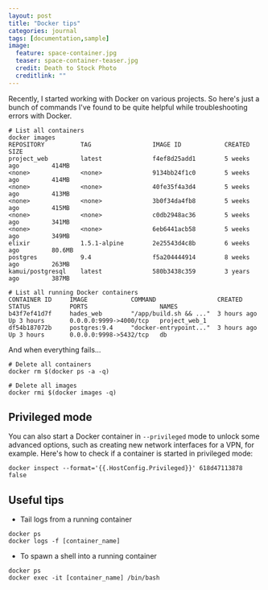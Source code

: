 ```yaml
---
layout: post
title: "Docker tips"
categories: journal
tags: [documentation,sample]
image:
  feature: space-container.jpg
  teaser: space-container-teaser.jpg
  credit: Death to Stock Photo
  creditlink: ""
---
```


Recently, I started working with Docker on various projects.
So here's just a bunch of commands I've found to be quite helpful while troubleshooting errors with Docker.

```$xslt
# List all containers
docker images
REPOSITORY          TAG                 IMAGE ID            CREATED             SIZE
project_web         latest              f4ef8d25add1        5 weeks ago         414MB
<none>              <none>              9134bb24f1c0        5 weeks ago         414MB
<none>              <none>              40fe35f4a3d4        5 weeks ago         413MB
<none>              <none>              3b0f34da4fb8        5 weeks ago         415MB
<none>              <none>              c0db2948ac36        5 weeks ago         341MB
<none>              <none>              6eb6441acb58        5 weeks ago         349MB
elixir              1.5.1-alpine        2e25543d4c8b        6 weeks ago         80.6MB
postgres            9.4                 f5a204444914        8 weeks ago         263MB
kamui/postgresql    latest              580b3438c359        3 years ago         387MB

# List all running Docker containers
CONTAINER ID     IMAGE            COMMAND                 CREATED          STATUS           PORTS                    NAMES
b43f7ef41d7f     hades_web        "/app/build.sh && ..."  3 hours ago      Up 3 hours       0.0.0.0:9999->4000/tcp   project_web_1
df54b187072b     postgres:9.4     "docker-entrypoint..."  3 hours ago      Up 3 hours       0.0.0.0:9998->5432/tcp   db

```

And when everything fails...

```$xslt
# Delete all containers
docker rm $(docker ps -a -q)

# Delete all images
docker rmi $(docker images -q)
```
## Privileged mode

You can also start a Docker container in `--privileged` mode to unlock some advanced options, such as creating new network interfaces for a VPN, for example. Here's how to check if a container is started in privileged mode:

```
docker inspect --format='{{.HostConfig.Privileged}}' 618d47113878
false
```

## Useful tips

* Tail logs from a running container

```
docker ps
docker logs -f [container_name]
```

 * To spawn a shell into a running container

```
docker ps
docker exec -it [container_name] /bin/bash
```
